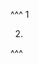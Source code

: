 ^^^
1
    <!DOCTYPE html>
<html lang="en">
<head>
    <meta charset="UTF-8">
    <meta http-equiv="X-UA-Compatible" content="IE=edge">
    <meta name="viewport" content="width=device-width, initial-scale=1.0">
    <title>Document</title>
</head>
<body>
    <script>
        for(var i = 0;i < 5;i++){
            (function (i){
                setTimeout(() => {
                    console.log(i);
                }, 3000*i);
            }(i))   
        }
    </script>
</body>
</html>

2.
<!DOCTYPE html>
<html lang="en">
<head>
    <meta charset="UTF-8">
    <meta http-equiv="X-UA-Compatible" content="IE=edge">
    <meta name="viewport" content="width=device-width, initial-scale=1.0">
    <title>Document</title>
</head>
<body>
    <script>
        var arr = [1, 2, 3, 4, 5, 6, 7, 8, 9, 10];
        //在数组中这个随机值位置的数和arr[i]位置的数据交换，循环结束，产生随机数组。
        function randSort(arr) {
            for(var i = 0, len = arr.length; i < len; i++) {
                var rand = parseInt(Math.random() * len);
                var temp = arr[rand];
                arr[rand] = arr[i];
                arr[i] = temp;
            }
            return arr;
        }

        console.log(randSort(arr));
    </script>
</body>
</html>
3.
ccc
undefined
undefined
www

4.
<!DOCTYPE html>
<html lang="en">
<head>
    <meta charset="UTF-8">
    <meta http-equiv="X-UA-Compatible" content="IE=edge">
    <meta name="viewport" content="width=device-width, initial-scale=1.0">
    <title>Document</title>
</head>
<body>
    <script>
        (function(a,b){           
            a = a.split("").sort()
            b = b.split("").sort()
            for(let i = 0, len = b.length; i < len; i++) {
                if(a[i] !== b[i])
                console.log(b[i])             
            } 
        })(s1,s2);
    </script>
</body>
</html>
^^^